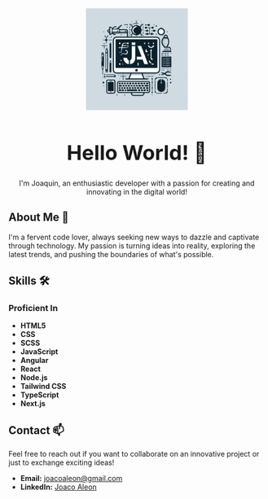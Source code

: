 <div align="center">
   <img src="/_1bb3f97d-db41-428d-ac43-a4440c14921a.jpg" width="200" alt="Joaquin's Profile Picture" />
   <h1 style="font-size: 2.5rem;">Hello World! 👋</h1>
   <p>I'm Joaquin, an enthusiastic developer with a passion for creating and innovating in the digital world!</p>
</div>

## About Me 🚀
I'm a fervent code lover, always seeking new ways to dazzle and captivate through technology. My passion is turning ideas into reality, exploring the latest trends, and pushing the boundaries of what's possible.

## Skills 🛠️

### Proficient In
- **HTML5**
- **CSS**
- **SCSS**
- **JavaScript**
- **Angular**
- **React**
- **Node.js**
- **Tailwind CSS**
- **TypeScript**
- **Next.js**

## Contact 📫
Feel free to reach out if you want to collaborate on an innovative project or just to exchange exciting ideas!

- **Email:** [joacoaleon@gmail.com](mailto:joacoaleon@gmail.com)
- **LinkedIn:** [Joaco Aleon](https://www.linkedin.com/in/joaquin-andres-aleon/)
